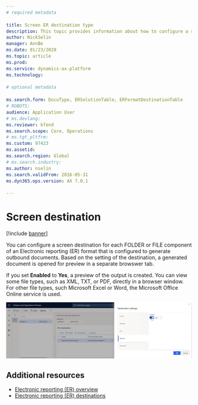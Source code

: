 ```yaml
---
# required metadata

title: Screen ER destination type
description: This topic provides information about how to configure a screen destination for each FOLDER or FILE component of an Electronic reporting (ER) format that is configured to generate outbound documents.
author: NickSelin
manager: AnnBe
ms.date: 01/23/2020
ms.topic: article
ms.prod: 
ms.service: dynamics-ax-platform
ms.technology: 

# optional metadata

ms.search.form: DocuType, ERSolutionTable, ERFormatDestinationTable
# ROBOTS: 
audience: Application User
# ms.devlang: 
ms.reviewer: kfend
ms.search.scope: Core, Operations
# ms.tgt_pltfrm: 
ms.custom: 97423
ms.assetid: 
ms.search.region: Global
# ms.search.industry: 
ms.author: nselin
ms.search.validFrom: 2016-05-31
ms.dyn365.ops.version: AX 7.0.1

---
```


# <a name="ScreenDestinationType">Screen destination</a>

[!include [banner](../includes/banner.md)]

You can configure a screen destination for each FOLDER or FILE component of an Electronic reporting (ER) format that is configured to generate outbound documents. Based on the setting of the destination, a generated document is opened for preview in a separate browswer tab.

If you set **Enabled** to **Yes**, a preview of the output is created. You can view some file types, such as XML, TXT, or PDF, directly in a browser window. For other file types, such Microsoft Excel or Word, the Microsoft Office Online service is used.

[![Destination setting page](./media/ER_Destinations-EnableScreenDestination.png)](./media/ER_Destinations-EnableScreenDestination.png)

## Additional resources

- [Electronic reporting (ER) overview](general-electronic-reporting.md)
- [Electronic reporting (ER) destinations](electronic-reporting-destinations.md)
